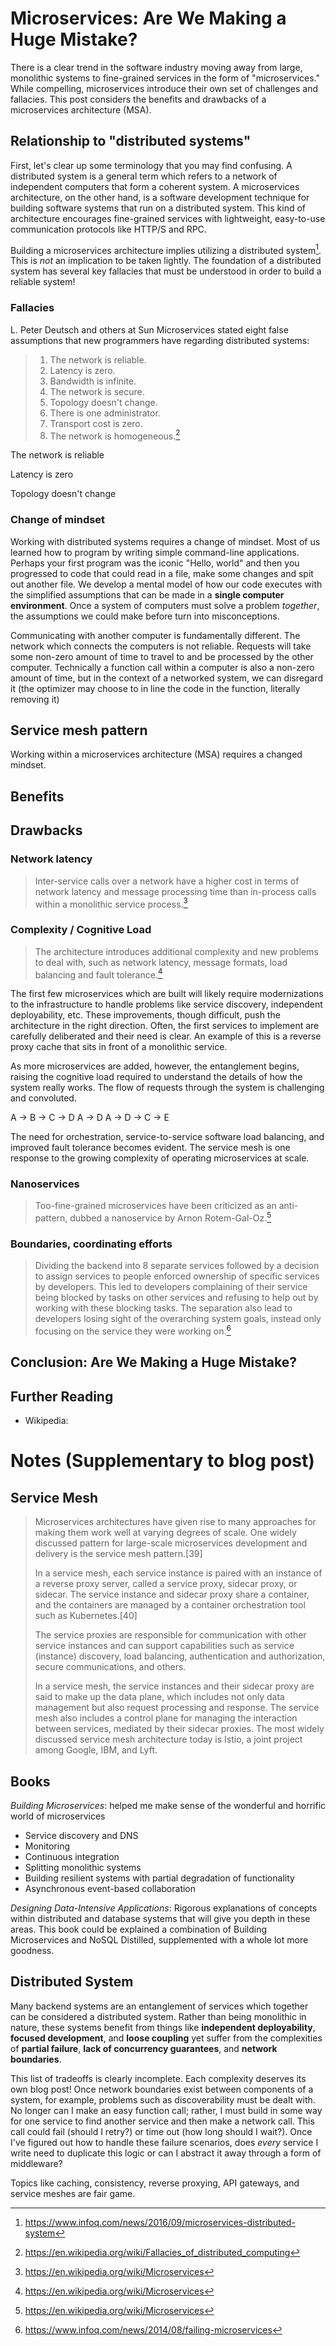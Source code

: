 # Microservices: Are We Making a Huge Mistake?

There is a clear trend in the software industry moving away from large, monolithic systems to fine-grained services in the form of "microservices." While compelling, microservices introduce their own set of challenges and fallacies. This post considers the benefits and drawbacks of a microservices architecture (MSA).

## Relationship to "distributed systems"

First, let's clear up some terminology that you may find confusing. A distributed system is a general term which refers to a network of independent computers that form a coherent system.  A microservices architecture, on the other hand, is a software development technique for building software systems that run on a distributed system. This kind of architecture encourages fine-grained services with lightweight, easy-to-use communication protocols like HTTP/S and RPC.

Building a microservices architecture implies utilizing a distributed system[^3]. This is *not* an implication to be taken lightly. The foundation of a distributed system has several key fallacies that must be understood in order to build a reliable system!

### Fallacies

L. Peter Deutsch and others at Sun Microservices stated eight false assumptions that new programmers have regarding distributed systems:

> 1. The network is reliable.
> 2. Latency is zero.
> 3. Bandwidth is infinite.
> 4. The network is secure.
> 5. Topology doesn't change.
> 6. There is one administrator.
> 7. Transport cost is zero.
> 8. The network is homogeneous.[^4]

The network is reliable

Latency is zero

Topology doesn't change

### Change of mindset

Working with distributed systems requires a change of mindset. Most of us learned how to program by writing simple command-line applications. Perhaps your first program was the iconic "Hello, world" and then you progressed to code that could read in a file, make some changes and spit out another file. We develop a mental model of how our code executes with the simplified assumptions that can be made in a **single computer environment**. Once a system of computers must solve a problem *together*, the assumptions we could make before turn into misconceptions.

Communicating with another computer is fundamentally different. The network which connects the computers is not reliable. Requests will take some non-zero amount of time to travel to and be processed by the other computer. Technically a function call within a computer is also a non-zero amount of time, but in the context of a networked system, we can disregard it (the optimizer may choose to in line the code in the function, literally removing it)

## Service mesh pattern



Working within a microservices architecture (MSA) requires a changed mindset.

## Benefits

## Drawbacks

### Network latency

> Inter-service calls over a network have a higher cost in terms of network latency and message processing time than in-process calls within a monolithic service process.[^2]

### Complexity / Cognitive Load

> The architecture introduces additional complexity and new problems to deal with, such as network latency, message formats, load balancing and fault tolerance.[^2]

The first few microservices which are built will likely require modernizations to the infrastructure to handle problems like service discovery, independent deployability, etc. These improvements, though difficult, push the architecture in the right direction. Often, the first services to implement are carefully deliberated and their need is clear. An example of this is a reverse proxy cache that sits in front of a monolithic service.

As more microservices are added, however, the entanglement begins, raising the cognitive load required to understand the details of how the system really works. The flow of requests through the system is challenging and convoluted.

A -> B -> C -> D
A -> D
A -> D -> C -> E

The need for orchestration, service-to-service software load balancing, and improved fault tolerance becomes evident. The service mesh is one response to the growing complexity of operating microservices at scale.

### Nanoservices

> Too-fine-grained microservices have been criticized as an anti-pattern, dubbed a nanoservice by Arnon Rotem-Gal-Oz.[^2]

### Boundaries, coordinating efforts

> Dividing the backend into 8 separate services followed by a decision to assign services to people enforced ownership of specific services by developers. This led to developers complaining of their service being blocked by tasks on other services and refusing to help out by working with these blocking tasks. The separation also lead to developers losing sight of the overarching system goals, instead only focusing on the service they were working on.[^1]

## Conclusion: Are We Making a Huge Mistake?

## Further Reading

* Wikipedia:

[^1]: https://www.infoq.com/news/2014/08/failing-microservices
[^2]: https://en.wikipedia.org/wiki/Microservices
[^3]: https://www.infoq.com/news/2016/09/microservices-distributed-system
[^4]: https://en.wikipedia.org/wiki/Fallacies_of_distributed_computing

# Notes (Supplementary to blog post)

## Service Mesh

> Microservices architectures have given rise to many approaches for making them work well at varying degrees of scale. One widely discussed pattern for large-scale microservices development and delivery is the service mesh pattern.[39]
>
> In a service mesh, each service instance is paired with an instance of a reverse proxy server, called a service proxy, sidecar proxy, or sidecar. The service instance and sidecar proxy share a container, and the containers are managed by a container orchestration tool such as Kubernetes.[40]
>
> The service proxies are responsible for communication with other service instances and can support capabilities such as service (instance) discovery, load balancing, authentication and authorization, secure communications, and others.
>
> In a service mesh, the service instances and their sidecar proxy are said to make up the data plane, which includes not only data management but also request processing and response. The service mesh also includes a control plane for managing the interaction between services, mediated by their sidecar proxies. The most widely discussed service mesh architecture today is Istio, a joint project among Google, IBM, and Lyft.

## Books

*Building Microservices*: helped me make sense of the wonderful and horrific world of microservices

* Service discovery and DNS
* Monitoring
* Continuous integration
* Splitting monolithic systems
* Building resilient systems with partial degradation of functionality
* Asynchronous event-based collaboration

*Designing Data-Intensive Applications*: Rigorous explanations of concepts within distributed and database systems that will give you depth in these areas. This book could be explained a combination of Building Microservices and NoSQL Distilled, supplemented with a whole lot more goodness.

## Distributed System

Many backend systems are an entanglement of services which together can be considered a distributed system. Rather than being monolithic in nature, these systems benefit from things like **independent deployability**, **focused development**, and **loose coupling** yet suffer from the complexities of **partial failure**, **lack of concurrency guarantees**, and **network boundaries**.

This list of tradeoffs is clearly incomplete. Each complexity deserves its own blog post! Once network boundaries exist between components of a system, for example, problems such as discoverability must be dealt with. No longer can I make an easy function call; rather, I must build in some way for one service to find another service and then make a network call. This call could fail (should I retry?) or time out (how long should I wait?). Once I've figured out how to handle these failure scenarios, does *every* service I write need to duplicate this logic or can I abstract it away through a form of middleware?

Topics like caching, consistency, reverse proxying, API gateways, and service meshes are fair game.
